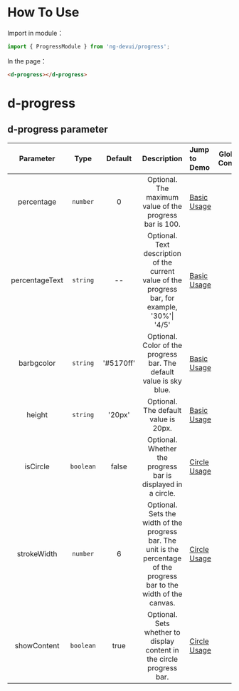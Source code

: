 # How To Use
Import in module：
```ts
import { ProgressModule } from 'ng-devui/progress';
```
In the page：
```html
<d-progress></d-progress>
```

# d-progress

## d-progress parameter

| Parameter | Type | Default | Description | Jump to Demo |Global Config| 
| :----------------: | :------------: | :-------: | :-------: | :------------------------------------------------------- | ---------------------------------------------- |
| percentage | `number` | 0 | Optional. The maximum value of the progress bar is 100. | [Basic Usage](demo#basic-usage) |
| percentageText | `string` | -- | Optional. Text description of the current value of the progress bar, for example, '30%'\| '4/5' | [Basic Usage](demo#basic-usage) |
| barbgcolor | `string` | '#5170ff' | Optional. Color of the progress bar. The default value is sky blue. | [Basic Usage](demo#basic-usage) |
| height | `string` | '20px' | Optional. The default value is 20px. | [Basic Usage](demo#basic-usage) |
| isCircle | `boolean` | false | Optional. Whether the progress bar is displayed in a circle. | [Circle Usage](demo#circle-usage) |
| strokeWidth | `number` | 6 | Optional. Sets the width of the progress bar. The unit is the percentage of the progress bar to the width of the canvas. | [Circle Usage](demo#circle-usage) |
| showContent | `boolean` | true | Optional. Sets whether to display content in the circle progress bar. | [Circle Usage](demo#circle-usage) |
